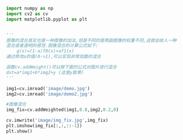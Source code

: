 
<BlogInfo title="10.图像的混合" author="白日梦想猿" pv=0 read_times=0 pre_cost_time=0分22秒 category="图像处理" tag_list="['图像处理']" create_time="2021.08.11 09:04:03" update_time="2021.08.11 09:15:39" />

```python
import numpy as np
import cv2 as cv
import matplotlib.pyplot as plt


'''
图像的混合其实也是一种图像的加法,但是不同的是两副图像的权重不同,这就会给人一种
混合或者透明的感觉.图像混合的计算公式如下:
    g(x)=(1-a)f0(x)+af1(x)
通过修改a的值(0->1),可以实现非常炫酷的混合

函数cv.addWeight()可以按下面的公式对图片进行混合
dst=a*img1+b*img2+y (这里y取零)
'''

img1=cv.imread('image/demo.jpg')
img2=cv.imread('image/demo2.jpg')

#图像混合
img_fix=cv.addWeighted(img1,0.8,img2,0.2,0)

cv.imwrite('image/img_fix.jpg',img_fix)
plt.imshow(img_fix[:,:,::-1])
plt.show()
```
